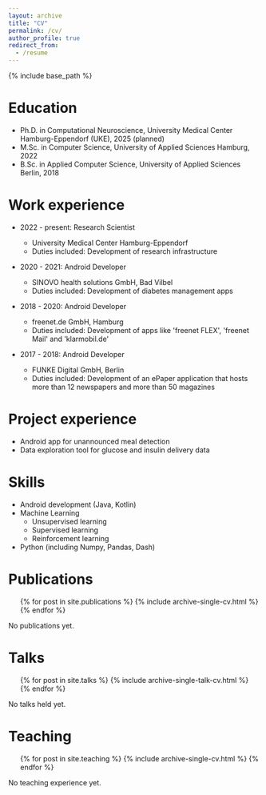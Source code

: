 ```yaml
---
layout: archive
title: "CV"
permalink: /cv/
author_profile: true
redirect_from:
  - /resume
---
```


{% include base_path %}

Education
======
* Ph.D. in Computational Neuroscience, University Medical Center Hamburg-Eppendorf (UKE), 2025 (planned)
* M.Sc. in Computer Science, University of Applied Sciences Hamburg, 2022
* B.Sc. in Applied Computer Science, University of Applied Sciences Berlin, 2018

Work experience
======
* 2022 - present: Research Scientist
  * University Medical Center Hamburg-Eppendorf
  * Duties included: Development of research infrastructure

* 2020 - 2021: Android Developer
  * SINOVO health solutions GmbH, Bad Vilbel
  * Duties included: Development of diabetes management apps

* 2018 - 2020: Android Developer
  * freenet.de GmbH, Hamburg
  * Duties included: Development of apps like 'freenet FLEX', 'freenet Mail' and 'klarmobil.de'

* 2017 - 2018: Android Developer
  * FUNKE Digital GmbH, Berlin
  * Duties included: Development of an ePaper application that hosts more than 12 newspapers and more than 50 magazines

Project experience
======
* Android app for unannounced meal detection
* Data exploration tool for glucose and insulin delivery data

Skills
======
* Android development (Java, Kotlin)
* Machine Learning
  * Unsupervised learning
  * Supervised learning
  * Reinforcement learning
* Python (including Numpy, Pandas, Dash)

Publications
======
  <ul>{% for post in site.publications %}
    {% include archive-single-cv.html %}
  {% endfor %}</ul>

No publications yet.
  
Talks
======
  <ul>{% for post in site.talks %}
    {% include archive-single-talk-cv.html %}
  {% endfor %}</ul>
  
No talks held yet.

Teaching
======
  <ul>{% for post in site.teaching %}
    {% include archive-single-cv.html %}
  {% endfor %}</ul>
  
No teaching experience yet.
